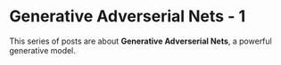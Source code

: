 # Generative Adverserial Nets - 1

This series of posts are about **Generative Adverserial Nets**, a powerful generative model.